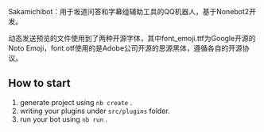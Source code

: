 Sakamichibot：用于坂道问答和字幕组辅助工具的QQ机器人，基于Nonebot2开发。

动态发送预览的文件使用到了两种开源字体，其中font_emoji.ttf为Google开源的Noto Emoji，font.otf使用的是Adobe公司开源的思源黑体，遵循各自的开源协议。

## How to start

1. generate project using `nb create` .
2. writing your plugins under `src/plugins` folder.
3. run your bot using `nb run` .
